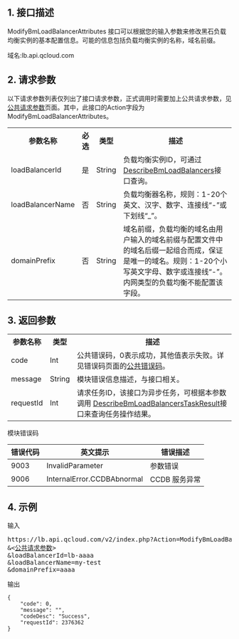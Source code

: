 ## 1. 接口描述
 ModifyBmLoadBalancerAttributes 接口可以根据您的输入参数来修改黑石负载均衡实例的基本配置信息。可能的信息包括负载均衡实例的名称，域名前缀。

域名:lb.api.qcloud.com

## 2. 请求参数
   以下请求参数列表仅列出了接口请求参数，正式调用时需要加上公共请求参数，见[公共请求参数](/doc/api/456/6718)页面。其中，此接口的Action字段为 ModifyBmLoadBalancerAttributes。
<table class="t"><tbody><tr>
<th><b>参数名称</b></th>
<th><b>必选</b></th>
<th><b>类型</b></th>
<th><b>描述</b></th>

<tr>
<td> loadBalancerId
<td> 是
<td> String
<td>  负载均衡实例ID，可通过<a href="" title="DescribeLoadBalancers">DescribeBmLoadBalancers</a>接口查询。

<tr>
<td> loadBalancerName
<td> 否
<td> String
<td> 负载均衡器名称，规则：1-20个英文、汉字、数字、连接线“-”或下划线“_”。

<tr>
<td> domainPrefix
<td> 否
<td> String
<td> 域名前缀，负载均衡的域名由用户输入的域名前缀与配置文件中的域名后缀一起组合而成，保证是唯一的域名。规则：1-20个小写英文字母、数字或连接线“-”。内网类型的负载均衡不能配置该字段。

</tbody></table>


## 3. 返回参数
<table class="t"><tbody><tr>
<th><b>参数名称</b></th>
<th><b>类型</b></th>
<th><b>描述</b></th>
<tr>
<td> code
<td> Int
<td> 公共错误码，0表示成功，其他值表示失败。详见错误码页面的<a href="" title="公共错误码">公共错误码</a>。
<tr>
<td> message
<td> String
<td> 模块错误信息描述，与接口相关。
<tr>
<td> requestId
<td> Int
<td>请求任务ID，该接口为异步任务，可根据本参数调用
<a href="">DescribeBmLoadBalancersTaskResult</a>接口来查询任务操作结果。
</tbody></table>

模块错误码

| 错误代码 | 英文提示 | 错误描述 |
|------|------|------|
| 9003 | InvalidParameter | 参数错误 |
| 9006 | InternalError.CCDBAbnormal | CCDB 服务异常 |

## 4. 示例
输入
<pre>
https://lb.api.qcloud.com/v2/index.php?Action=ModifyBmLoadBalancerAttributes
&<<a href="https://www.qcloud.com/doc/api/229/6976">公共请求参数</a>>
&loadBalancerId=lb-aaaa
&loadBalancerName=my-test
&domainPrefix=aaaa
</pre>

输出
```
{
    "code": 0,
    "message": "",
    "codeDesc": "Success",
    "requestId": 2376362
}
```
